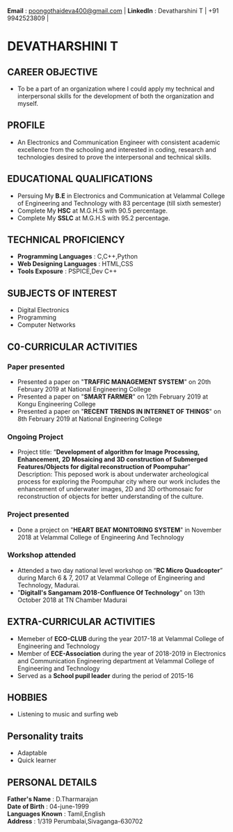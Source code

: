 **Email** : poongothaideva400@gmail.com | 
**LinkedIn** : Devatharshini T |
+91 9942523809 |

# DEVATHARSHINI T
 ## CAREER OBJECTIVE
 * To be a part of an organization where I could apply my technical and interpersonal skills for the development of both the organization and myself.
 ## PROFILE
 * An Electronics and Communication Engineer with consistent academic excellence from the schooling and interested in coding, research and technologies desired to prove the interpersonal and technical skills.
 ## EDUCATIONAL QUALIFICATIONS
 * Persuing My **B.E** in Electronics and Communication at Velammal College of Engineering and Technology with 83 percentage (till sixth    semester) 
 * Complete My **HSC** at M.G.H.S with 90.5 percentage.
 * Complete My **SSLC** at M.G.H.S with 95.2 percentage.
 ## TECHNICAL PROFICIENCY
 * **Programming Languages**    : C,C++,Python
 * **Web Designing Languages**  : HTML,CSS
 * **Tools Exposure**           : PSPICE,Dev C++
 ## SUBJECTS OF INTEREST
 * Digital Electronics
 * Programming
 * Computer Networks
 ## C0-CURRICULAR ACTIVITIES
  ### Paper presented
  * Presented a paper on "**TRAFFIC MANAGEMENT SYSTEM**" on 20th February 2019 at National Engineering College
  * Presented a paper on "**SMART FARMER**" on 12th February 2019 at Kongu Engineering College
  * Presented a paper on "**RECENT TRENDS IN INTERNET OF THINGS**" on 8th February 2019 at National Engineering College
  ### Ongoing Project
 * Project title:   “**Development of algorithm for Image Processing, Enhancement, 2D Mosaicing and 3D construction of Submerged Features/Objects for digital reconstruction of Poompuhar**”
   Description: This peposed work is about underwater archeological process for exploring the Poompuhar city where our work includes the enhancement of underwater images, 2D and 3D orthomosaic for reconstruction of objects for better understanding of the culture. 
  ### Project presented
  * Done a project on "**HEART BEAT MONITORING SYSTEM**" in November 2018 at Velammal College of Engineering And Technology
  ### Workshop attended
  *	Attended a two day national level workshop on “**RC Micro Quadcopter**” during March 6 & 7, 2017 at Velammal College of Engineering and Technology, Madurai.
  * "**Digitall's Sangamam 2018-Confluence Of Technology**" on 13th October 2018 at TN Chamber Madurai
 ## EXTRA-CURRICULAR ACTIVITIES
 * Memeber of **ECO-CLUB** during the year 2017-18 at Velammal College of Engineering and Technology
 * Member of **ECE-Association** during the year of 2018-2019 in Electronics and Communication Engineering department at  Velammal College of Engineering and Technology
 * Served as a **School pupil leader** during the period of 2015-16
 ## HOBBIES
 * Listening to music and surfing web
 ## Personality traits
 * Adaptable
 * Quick learner
 ## PERSONAL DETAILS
 **Father's Name**    : D.Tharmarajan<br/>
**Date of Birth**     : 04-june-1999<br/>
 **Languages Known**  : Tamil,English<br/>
     **Address**          : 1/319 Perumbalai,Sivaganga-630702
